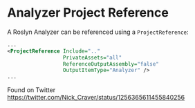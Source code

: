 # Analyzer Project Reference

A Roslyn Analyzer can be referenced using a `ProjectReference`:

```xml
...
<ProjectReference Include=".."
                  PrivateAssets="all"
                  ReferenceOutputAssembly="false" 
                  OutputItemType="Analyzer" /> 
...
```

Found on Twitter
https://twitter.com/Nick_Craver/status/1256365611455840256
